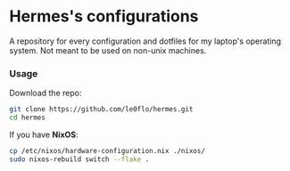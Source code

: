 # Hermes's configurations

A repository for every configuration and dotfiles for my laptop's operating system.
Not meant to be used on non-unix machines.

### Usage

Download the repo:

```sh
git clone https://github.com/le0flo/hermes.git
cd hermes
```

If you have **NixOS**:

```sh
cp /etc/nixos/hardware-configuration.nix ./nixos/
sudo nixos-rebuild switch --flake .
```
